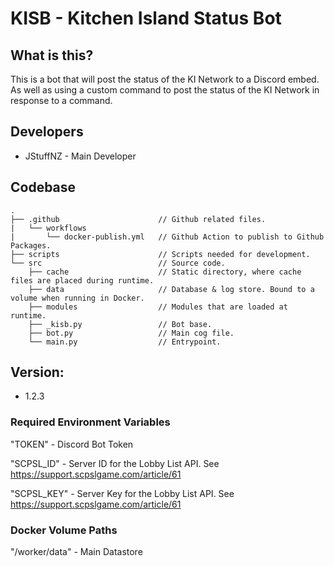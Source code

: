 # KISB - Kitchen Island Status Bot
## What is this?
This is a bot that will post the status of the KI Network to a Discord embed. As well as using a custom command to post the status of the KI Network in response to a command.

## Developers
- JStuffNZ - Main Developer


## Codebase

```
.
├── .github                      // Github related files.
|   └── workflows
|       └── docker-publish.yml   // Github Action to publish to Github Packages.
├── scripts                      // Scripts needed for development.
└── src                          // Source code.
    ├── cache                    // Static directory, where cache files are placed during runtime.
    ├── data                     // Database & log store. Bound to a volume when running in Docker.
    ├── modules                  // Modules that are loaded at runtime.
    ├── _kisb.py                 // Bot base.
    ├── bot.py                   // Main cog file.
    └── main.py                  // Entrypoint.
```

## Version: 
- 1.2.3

### Required Environment Variables
"TOKEN" - Discord Bot Token

"SCPSL_ID" - Server ID for the Lobby List API. See https://support.scpslgame.com/article/61

"SCPSL_KEY" - Server Key for the Lobby List API. See https://support.scpslgame.com/article/61

### Docker Volume Paths
"/worker/data" - Main Datastore
